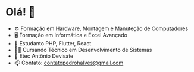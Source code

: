 # Olá! 👋

* ⚙️ Formação em Hardware, Montagem e Manuteção de Computadores
* 🖥️ Formação em Informática e Excel Avançado
* 🌱 Estudanto PHP, Flutter, React
* 👨‍💻 Cursando Técnico em Desenvolvimento de Sistemas
* 🏫 Etec Antônio Devisate
* 📫 Contato: contatopedrohalves@gmail.com


<!--
**PedroHAVeloso/PedroHAVeloso** is a ✨ _special_ ✨ repository because its `README.md` (this file) appears on your GitHub profile.

Here are some ideas to get you started:

- 🔭 I’m currently working on ...
- 🌱 I’m currently learning ...
- 👯 I’m looking to collaborate on ...
- 🤔 I’m looking for help with ...
- 💬 Ask me about ...
- 📫 How to reach me: ...
- 😄 Pronouns: ...
- ⚡ Fun fact: ...
-->
